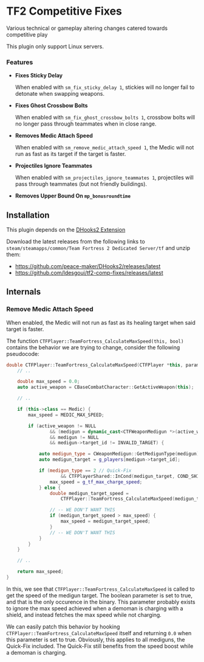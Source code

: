 # TF2 Competitive Fixes

Various technical or gameplay altering changes catered towards competitive play

This plugin only support Linux servers.

### Features

- **Fixes Sticky Delay**

    When enabled with `sm_fix_sticky_delay 1`,
    stickies will no longer fail to detonate when swapping weapons.

- **Fixes Ghost Crossbow Bolts**

    When enabled with `sm_fix_ghost_crossbow_bolts 1`,
    crossbow bolts will no longer pass through teammates when in close range.

- **Removes Medic Attach Speed**

    When enabled with `sm_remove_medic_attach_speed 1`,
    the Medic will not run as fast as its target if the target is faster.

- **Projectiles Ignore Teammates**

    When enabled with `sm_projectiles_ignore_teammates 1`,
    projectiles will pass through teammates (but not friendly buildings).

- **Removes Upper Bound On `mp_bonusroundtime`**

## Installation

This plugin depends on the [DHooks2 Extension](https://forums.alliedmods.net/showpost.php?p=2588686&postcount=589)

Download the latest releases from the following links to 
`steam/steamapps/common/Team Fortress 2 Dedicated Server/tf` and unzip them:
- https://github.com/peace-maker/DHooks2/releases/latest
- https://github.com/ldesgoui/tf2-comp-fixes/releases/latest

## Internals

### Remove Medic Attach Speed

When enabled, the Medic will not run as fast as its healing target when said target is faster.

The function `CTFPlayer::TeamFortress_CalculateMaxSpeed(this, bool)` contains the behavior we
are trying to change, consider the following pseudocode:

```cpp
double CTFPlayer::TeamFortress_CalculateMaxSpeed(CTFPlayer *this, param) {
    // ..

    double max_speed = 0.0;
    auto active_weapon = CBaseCombatCharacter::GetActiveWeapon(this);

    // ..

    if (this->class == Medic) {
        max_speed = MEDIC_MAX_SPEED;

        if (active_weapon != NULL
                && (medigun = dynamic_cast<CTFWeaponMedigun *>(active_weapon) )
                && medigun != NULL
                && medigun->target_id != INVALID_TARGET) {

            auto medigun_type = CWeaponMedigun::GetMedigunType(medigun);
            auto medigun_target = g_players[medigun->target_id];

            if (medigun_type == 2 // Quick-Fix
                    && CTFPlayerShared::InCond(medigun_target, COND_SHIELD_CHARGING)) {
                max_speed = g_tf_max_charge_speed;
            } else {
                double medigun_target_speed =
                    CTFPlayer::TeamFortress_CalculateMaxSpeed(medigun_target, true),

                // -- WE DON'T WANT THIS
                if (medigun_target_speed > max_speed) {
                    max_speed = medigun_target_speed;
                }
                // -- WE DON'T WANT THIS
            }
        }
    }

    // ..

    return max_speed;
}
```

In this, we see that `CTFPlayer::TeamFortress_CalculateMaxSpeed` is called to get the speed of
the medigun target. The boolean parameter is set to true, and that is the only occurence in the
binary. This parameter probably exists to ignore the max speed achieved when a demoman is charging
with a shield, and instead fetches the max speed while not charging.

We can easily patch this behavior by hooking `CTFPlayer::TeamFortress_CalculateMaxSpeed` itself
and returning `0.0` when this parameter is set to true.
Obviously, this applies to all mediguns, the Quick-Fix included.
The Quick-Fix still benefits from the speed boost while a demoman is charging.
